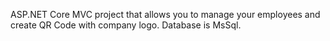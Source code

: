 ASP.NET Core MVC project that allows you to manage your employees and create QR Code with company logo. Database is MsSql.
